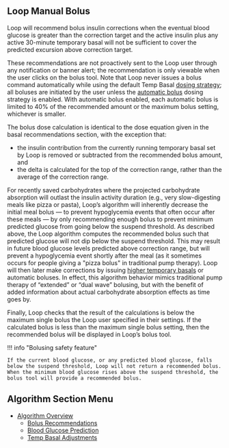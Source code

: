 ## Loop Manual Bolus

Loop will recommend bolus insulin corrections when the eventual blood glucose is greater than the correction target and the active insulin plus any active 30-minute temporary basal will not be sufficient to cover the predicted excursion above correction target.

These recommendations are not proactively sent to the Loop user through any notification or banner alert; the recommendation is only viewable when the user clicks on the bolus tool. Note that Loop never issues a bolus command automatically while using the default Temp Basal [dosing strategy](../../loop-3/settings.md#dosing-strategy); all boluses are initiated by the user unless the [automatic bolus](../../loop-3/settings.md#automatic-bolus) dosing strategy is enabled. With automatic bolus enabled, each automatic bolus is limited to 40% of the recommended amount or the maximum bolus setting, whichever is smaller.

The bolus dose calculation is identical to the dose equation given in the basal recommendations section, with the exception that:

* the insulin contribution from the currently running temporary basal set by Loop is removed or subtracted from the recommended bolus amount, and  
* the delta is calculated for the top of the correction range, rather than the average of the correction range.

For recently saved carbohydrates where the projected carbohydrate absorption will outlast the insulin activity duration (e.g., very slow-digesting meals like pizza or pasta), Loop’s algorithm will inherently decrease the initial meal bolus — to prevent hypoglycemia events that often occur after these meals — by only recommending enough bolus to prevent minimum predicted glucose from going below the suspend threshold. As described above, the Loop algorithm computes the recommended bolus such that predicted glucose will not dip below the suspend threshold. This may result in future blood glucose levels predicted above correction range, but will prevent a hypoglycemia event shortly after the meal (as it sometimes occurs for people giving a "pizza bolus" in traditional pump therapy). Loop will then later make corrections by issuing [higher temporary basals](temp-basal.md#increase-basal-rate) or automatic boluses. In effect, this algorithm behavior mimics traditional pump therapy of “extended” or “dual wave” bolusing, but with the benefit of added information about actual carbohydrate absorption effects as time goes by.

Finally, Loop checks that the result of the calculations is below the maximum single bolus the Loop user specified in their settings. If the calculated bolus is less than the maximum single bolus setting, then the recommended bolus will be displayed in Loop’s bolus tool.

!!! info "Bolusing safety feature"

    If the current blood glucose, or any predicted blood glucose, falls below the suspend threshold, Loop will not return a recommended bolus. When the minimum blood glucose rises above the suspend threshold, the bolus tool will provide a recommended bolus.

## Algorithm Section Menu

* [Algorithm Overview](overview.md)
    * [Bolus Recommendations](bolus.md)
    * [Blood Glucose Prediction](prediction.md)
    * [Temp Basal Adjustments](temp-basal.md)
